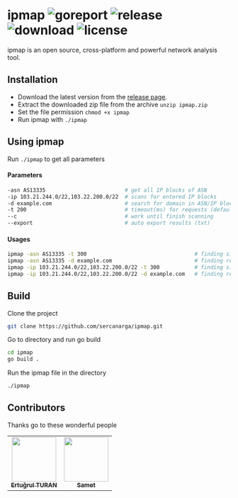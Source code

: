 # ipmap ![goreport](https://goreportcard.com/badge/github.com/sercanarga/ipmap) ![release](https://badgen.net/github/release/sercanarga/ipmap) ![download](https://badgen.net/github/assets-dl/sercanarga/ipmap/Latest) ![license](https://badgen.net/github/license/sercanarga/ipmap)

ipmap is an open source, cross-platform and powerful network analysis tool.

## Installation
- Download the latest version from the [release page](https://github.com/sercanarga/ipmap/releases).
- Extract the downloaded zip file from the archive `unzip ipmap.zip`
- Set the file permission `chmod +x ipmap`
- Run ipmap with `./ipmap`

## Using ipmap
Run `./ipmap` to get all parameters

#### Parameters
```bash
-asn AS13335                         # get all IP blocks of ASN
-ip 103.21.244.0/22,103.22.200.0/22  # scans for entered IP blocks
-d example.com                       # search for domain in ASN/IP blocks
-t 200                               # timeout(ms) for requests (default:auto)
--c                                  # work until finish scanning
--export                             # auto export results (txt)
```

#### Usages
```bash
ipmap -asn AS13335 -t 300                                  # finding sites by scanning all the IP blocks in the ASN
ipmap -asn AS13335 -d example.com                          # finding real IP address of site by scanning all IP blocks in ASN
ipmap -ip 103.21.244.0/22,103.22.200.0/22 -t 300           # finding sites by scanning all the IP blocks
ipmap -ip 103.21.244.0/22,103.22.200.0/22 -d example.com   # finding real IP address of site by scanning given IP addresses
```

## Build
Clone the project

```bash
git clone https://github.com/sercanarga/ipmap.git
```

Go to directory and run go build
```bash
cd ipmap
go build .
```

Run the ipmap file in the directory
```bash
./ipmap
```

## Contributors
Thanks go to these wonderful people
<table>
  <tbody>
    <tr>
      <td align="center">
        <a href="https://github.com/ertugrulturan">
          <img src="https://avatars.githubusercontent.com/u/60829297?v=4" width="100px;" alt=""/>
          <br />
          <sub>
            <b>Ertuğrul TURAN</b>
          </sub>
        </a>
      </td>
      <td align="center">
        <a href="https://github.com/sametcodes">
          <img src="https://avatars.githubusercontent.com/u/9467273?v=4" width="100px;" alt=""/>
          <br />
          <sub>
            <b>Samet</b>
          </sub>
        </a>
      </td
    </tr>
  </tbody>
</table>
